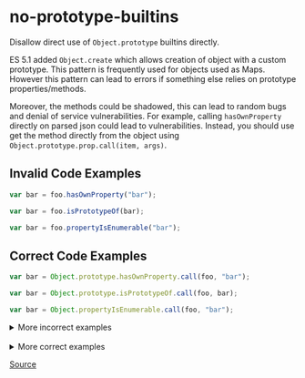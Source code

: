 <!--
 generated docs file, do not edit by hand, see xtask/docgen 
-->
# no-prototype-builtins

Disallow direct use of `Object.prototype` builtins directly.

ES 5.1 added `Object.create` which allows creation of object with a custom prototype. This
pattern is frequently used for objects used as Maps. However this pattern can lead to errors
if something else relies on prototype properties/methods. 

Moreover, the methods could be shadowed, this can lead to random bugs and denial of service
vulnerabilities. For example, calling `hasOwnProperty` directly on parsed json could lead to vulnerabilities.
Instead, you should use get the method directly from the object using `Object.prototype.prop.call(item, args)`.

## Invalid Code Examples 

```js
var bar = foo.hasOwnProperty("bar");

var bar = foo.isPrototypeOf(bar);

var bar = foo.propertyIsEnumerable("bar");
```

## Correct Code Examples 

```js
var bar = Object.prototype.hasOwnProperty.call(foo, "bar");

var bar = Object.prototype.isPrototypeOf.call(foo, bar);

var bar = Object.propertyIsEnumerable.call(foo, "bar");
```

<details>
 <summary> More incorrect examples </summary>

```js
foo.hasOwnProperty("bar");
```

```js
foo.isPrototypeOf("bar");
```

```js
foo.propertyIsEnumberable("bar");
```

```js
foo.bar.baz.hasOwnProperty("bar");
```
</details><br>
<details>
 <summary> More correct examples </summary>

```js
Object.prototype.hasOwnProperty.call(foo, 'bar');
```

```js
Object.prototype.isPrototypeOf.call(foo, 'bar');
```

```js
Object.prototype.propertyIsEnumberable.call(foo, 'bar');
```

```js
Object.prototype.hasOwnProperty.apply(foo, ['bar']);
```

```js
Object.prototype.isPrototypeOf.apply(foo, ['bar']);
```

```js
Object.prototype.propertyIsEnumberable.apply(foo, ['bar']);
```

```js
hasOwnProperty(foo, 'bar');
```

```js
isPrototypeOf(foo, 'bar');
```

```js
propertyIsEnumberable(foo, 'bar');
```

```js
({}.hasOwnProperty.call(foo, 'bar'));
```

```js
({}.isPrototypeOf.call(foo, 'bar'));
```

```js
({}.propertyIsEnumberable.call(foo, 'bar'));
```

```js
({}.hasOwnProperty.apply(foo, ['bar']));
```

```js
({}.isPrototypeOf.apply(foo, ['bar']));
```

```js
({}.propertyIsEnumberable.apply(foo, ['bar']));
```
</details>

[Source](../../../crates/rslint_core/src/groups/errors/no_prototype_builtins.rs)